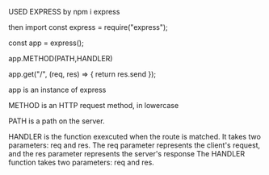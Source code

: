 USED EXPRESS by  npm i express

then import const express = require("express");

const app = express();

app.METHOD(PATH,HANDLER)

app.get("/", (req, res) => {
  return res.send
});

app is an instance of express

METHOD is an HTTP request method, in lowercase

PATH is a path on the server.

HANDLER is the function exexcuted when the route is matched. It takes two parameters: req and res. 
The req parameter represents the client's request, and the res parameter represents the server's response
The HANDLER function takes two parameters: req and res.